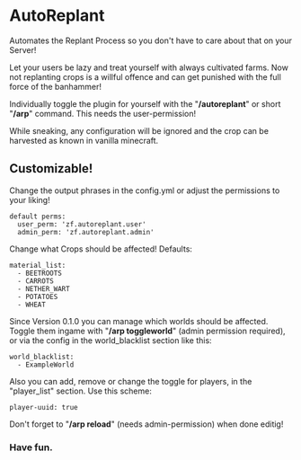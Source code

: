 # AutoReplant
Automates the Replant Process so you don't have to care about that on your Server!

Let your users be lazy and treat yourself with always cultivated farms. Now not replanting crops is a willful offence and can get punished with the full force of the banhammer!

Individually toggle the plugin for yourself with the "**/autoreplant**" or short "**/arp**" command. This needs the user-permission!

While sneaking, any configuration will be ignored and the crop can be harvested as known in vanilla minecraft.

## Customizable!
Change the output phrases in the config.yml or adjust the permissions to your liking!


```
default perms:
  user_perm: 'zf.autoreplant.user'
  admin_perm: 'zf.autoreplant.admin'
```

Change what Crops should be affected! Defaults:
```
material_list:
  - BEETROOTS
  - CARROTS
  - NETHER_WART
  - POTATOES
  - WHEAT
```

Since Version 0.1.0 you can manage which worlds should be affected. Toggle them ingame with "**/arp toggleworld**" (admin permission required), or via the config in the world_blacklist section like this:
```
world_blacklist:
  - ExampleWorld
```
Also you can add, remove or change the toggle for players, in the "player_list" section. Use this scheme:

`player-uuid: true`


Don't forget to "**/arp reload**" (needs admin-permission) when done editig!
### Have fun.
